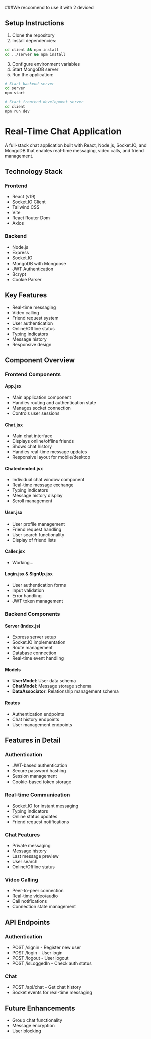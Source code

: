 
###We reccomend to use it with 2 deviced
## Setup Instructions

1. Clone the repository
2. Install dependencies:
```sh
cd client && npm install
cd ../server && npm install
```

3. Configure environment variables
4. Start MongoDB server
5. Run the application:
```sh
# Start backend server
cd server
npm start

# Start frontend development server
cd client
npm run dev
```

# Real-Time Chat Application

A full-stack chat application built with React, Node.js, Socket.IO, and MongoDB that enables real-time messaging, video calls, and friend management.

## Technology Stack

### Frontend
- React (v19)
- Socket.IO Client
- Tailwind CSS
- Vite
- React Router Dom
- Axios

### Backend
- Node.js
- Express
- Socket.IO
- MongoDB with Mongoose
- JWT Authentication
- Bcrypt
- Cookie Parser

## Key Features
- Real-time messaging
- Video calling
- Friend request system
- User authentication
- Online/Offline status
- Typing indicators
- Message history
- Responsive design

## Component Overview

### Frontend Components

#### App.jsx
- Main application component
- Handles routing and authentication state
- Manages socket connection
- Controls user sessions

#### Chat.jsx
- Main chat interface
- Displays online/offline friends
- Shows chat history
- Handles real-time message updates
- Responsive layout for mobile/desktop

#### Chatextended.jsx
- Individual chat window component
- Real-time message exchange
- Typing indicators
- Message history display
- Scroll management

#### User.jsx
- User profile management
- Friend request handling
- User search functionality
- Display of friend lists

#### Caller.jsx
- Working...

#### Login.jsx & SignUp.jsx
- User authentication forms
- Input validation
- Error handling
- JWT token management

### Backend Components

#### Server (index.js)
- Express server setup
- Socket.IO implementation
- Route management
- Database connection
- Real-time event handling

#### Models
- **UserModel**: User data schema
- **ChatModel**: Message storage schema
- **DataAssociator**: Relationship management schema

#### Routes
- Authentication endpoints
- Chat history endpoints
- User management endpoints

## Features in Detail

### Authentication
- JWT-based authentication
- Secure password hashing
- Session management
- Cookie-based token storage

### Real-time Communication
- Socket.IO for instant messaging
- Typing indicators
- Online status updates
- Friend request notifications

### Chat Features
- Private messaging
- Message history
- Last message preview
- User search
- Online/Offline status

### Video Calling
- Peer-to-peer connection
- Real-time video/audio
- Call notifications
- Connection state management




## API Endpoints

### Authentication
- POST /signin - Register new user
- POST /login - User login
- POST /logout - User logout
- POST /isLoggedIn - Check auth status

### Chat
- POST /api/chat - Get chat history
- Socket events for real-time messaging

## Future Enhancements
- Group chat functionality
- Message encryption
- User blocking